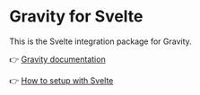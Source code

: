 # Gravity for Svelte

This is the Svelte integration package for Gravity.

👉 [Gravity documentation](https://digitak-gravity.netlify.app/)

👉 [How to setup with Svelte](https://digitak-gravity.netlify.app/docs/frameworks/next)
